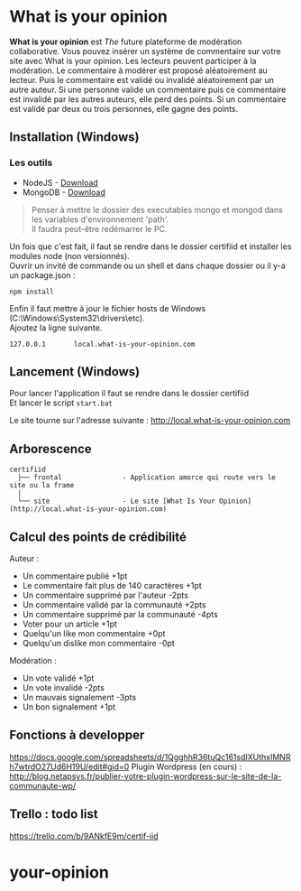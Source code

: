 # What is your opinion

__What is your opinion__ est _The_ future plateforme de modération collaborative. 
Vous pouvez insérer un système de commentaire sur votre site avec What is your opinion.
Les lecteurs peuvent participer à la modération. 
Le commentaire à modérer est proposé aléatoirement au lecteur.
Puis le commentaire est validé ou invalidé aléatoirement par un autre auteur.
Si une personne valide un commentaire puis ce commentaire est invalidé par les autres auteurs, elle perd des points.
Si un commentaire est validé par deux ou trois personnes, elle gagne des points.

## Installation (Windows)

### Les outils
-	NodeJS  - [Download](https://nodejs.org/download)
-	MongoDB - [Download](https://www.mongodb.org/downloads)

>	Penser à mettre le dossier des executables mongo et mongod dans les variables d'environnement 'path'.<br />
>   Il faudra peut-être redémarrer le PC.

Un fois que c'est fait, il faut se rendre dans le dossier certifiid et installer les modules node (non versionnés).<br/>
Ouvrir un invité de commande ou un shell et dans chaque dossier ou il y-a un package.json :

    npm install

Enfin il faut mettre à jour le fichier hosts de Windows (C:\Windows\System32\drivers\etc\).<br>
Ajoutez la ligne suivante.

```
127.0.0.1		local.what-is-your-opinion.com
```

## Lancement (Windows)
Pour lancer l'application il faut se rendre dans le dossier certifiid<br>
Et lancer le script `start.bat`<br>

Le site tourne sur l'adresse suivante : http://local.what-is-your-opinion.com

## Arborescence

```
certifiid
  ├── frontal               - Application amorce qui route vers le site ou la frame
  |
  └── site                  - Le site [What Is Your Opinion](http://local.what-is-your-opinion.com)
```

## Calcul des points de crédibilité
Auteur :
-	Un commentaire publié                       +1pt
-	Le commentaire fait plus de 140 caractères	+1pt
-	Un commentaire supprimé par l'auteur        -2pts
-	Un commentaire validé par la communauté     +2pts
-	Un commentaire supprimé par la communauté   -4pts
-	Voter pour un article                       +1pt
-	Quelqu'un like mon commentaire              +0pt
-	Quelqu'un dislike mon commentaire           -0pt

Modération :
-	Un vote validé                              +1pt
-	Un vote invalidé                            -2pts
-	Un mauvais signalement                      -3pts
-	Un bon signalement                          +1pt

## Fonctions à developper

https://docs.google.com/spreadsheets/d/1QgghhR36tuQc161sdIXUthxIMNRh7wtrdO27Ud6H19U/edit#gid=0
Plugin Wordpress (en cours) : http://blog.netapsys.fr/publier-votre-plugin-wordpress-sur-le-site-de-la-communaute-wp/

## Trello : todo list

https://trello.com/b/9ANkfE9m/certif-iid
# your-opinion 

